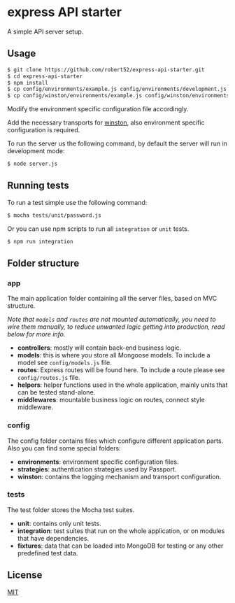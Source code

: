 # express API starter

A simple API server setup.


## Usage

```bash
$ git clone https://github.com/robert52/express-api-starter.git
$ cd express-api-starter
$ npm install
$ cp config/environments/example.js config/environments/development.js
$ cp config/winston/environments/example.js config/winston/environments/development.js
```

Modify the environment specific configuration file accordingly.

Add the necessary transports for [winston](https://github.com/winstonjs/winston), also environment specific configuration is required.

To run the server us the following command, by default the server will run in development mode:

```bash
$ node server.js
```

## Running tests

To run a test simple use the following command:

```bash
$ mocha tests/unit/password.js
```

Or you can use npm scripts to run all `integration` or `unit` tests.

```bash
$ npm run integration
```

## Folder structure

### app

The main application folder containing all the server files, based on MVC structure.

_Note that `models` and `routes` are not mounted automatically, you need to wire them manually, to reduce unwanted logic getting into production, read below for more info._

- **controllers**: mostly will contain back-end business logic.
- **models**: this is where you store all Mongoose models. To include a model see `config/models.js` file.
- **routes**: Express routes will be found here. To include a route please see `config/routes.js` file.
- **helpers**: helper functions used in the whole application, mainly units that can be tested stand-alone.
- **middlewares**: mountable business logic on routes, connect style middleware.

### config

The config folder contains files which configure different application parts. Also you can find some special folders:

- **environments**: environment specific configuration files.
- **strategies**: authentication strategies used by Passport.
- **winston**: contains the logging mechanism and transport configuration.

### tests

The test folder stores the Mocha test suites.

- **unit**: contains only unit tests.
- **integration**: test suites that run on the whole application, or on modules that have dependencies.
- **fixtures**: data that can be loaded into MongoDB for testing or any other predefined test data.

## License

[MIT](https://github.com/robert52/express-api-starter/blob/master/LICENSE)
